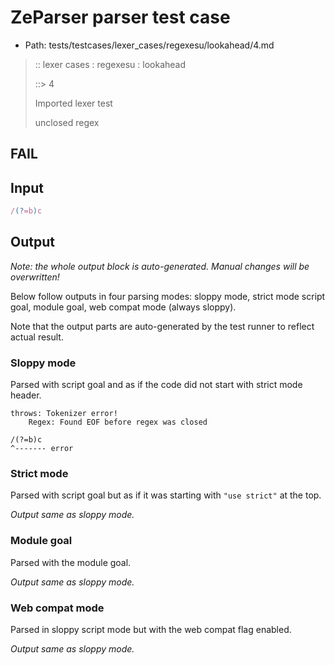 # ZeParser parser test case

- Path: tests/testcases/lexer_cases/regexesu/lookahead/4.md

> :: lexer cases : regexesu : lookahead
>
> ::> 4
>
> Imported lexer test
>
> unclosed regex

## FAIL

## Input

`````js
/(?=b)c
`````

## Output

_Note: the whole output block is auto-generated. Manual changes will be overwritten!_

Below follow outputs in four parsing modes: sloppy mode, strict mode script goal, module goal, web compat mode (always sloppy).

Note that the output parts are auto-generated by the test runner to reflect actual result.

### Sloppy mode

Parsed with script goal and as if the code did not start with strict mode header.

`````
throws: Tokenizer error!
    Regex: Found EOF before regex was closed

/(?=b)c
^------- error
`````

### Strict mode

Parsed with script goal but as if it was starting with `"use strict"` at the top.

_Output same as sloppy mode._

### Module goal

Parsed with the module goal.

_Output same as sloppy mode._

### Web compat mode

Parsed in sloppy script mode but with the web compat flag enabled.

_Output same as sloppy mode._
